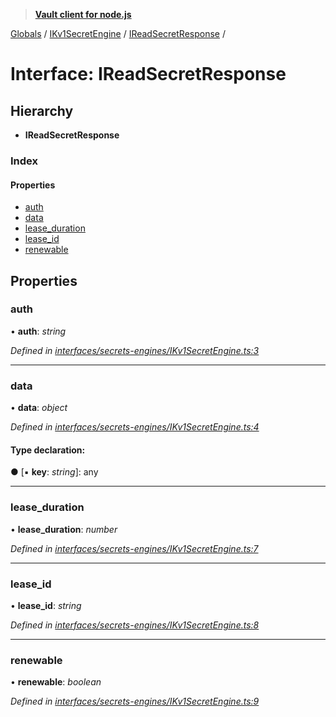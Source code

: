 > **[Vault client for node.js](../README.md)**

[Globals](../globals.md) / [IKv1SecretEngine](../modules/ikv1secretengine.md) / [IReadSecretResponse](ikv1secretengine.ireadsecretresponse.md) /

# Interface: IReadSecretResponse

## Hierarchy

* **IReadSecretResponse**

### Index

#### Properties

* [auth](ikv1secretengine.ireadsecretresponse.md#auth)
* [data](ikv1secretengine.ireadsecretresponse.md#data)
* [lease_duration](ikv1secretengine.ireadsecretresponse.md#lease_duration)
* [lease_id](ikv1secretengine.ireadsecretresponse.md#lease_id)
* [renewable](ikv1secretengine.ireadsecretresponse.md#renewable)

## Properties

###  auth

• **auth**: *string*

*Defined in [interfaces/secrets-engines/IKv1SecretEngine.ts:3](https://github.com/theogravity/vault-tacular/blob/c36eea1/src/interfaces/secrets-engines/IKv1SecretEngine.ts#L3)*

___

###  data

• **data**: *object*

*Defined in [interfaces/secrets-engines/IKv1SecretEngine.ts:4](https://github.com/theogravity/vault-tacular/blob/c36eea1/src/interfaces/secrets-engines/IKv1SecretEngine.ts#L4)*

#### Type declaration:

● \[▪ **key**: *string*\]: any

___

###  lease_duration

• **lease_duration**: *number*

*Defined in [interfaces/secrets-engines/IKv1SecretEngine.ts:7](https://github.com/theogravity/vault-tacular/blob/c36eea1/src/interfaces/secrets-engines/IKv1SecretEngine.ts#L7)*

___

###  lease_id

• **lease_id**: *string*

*Defined in [interfaces/secrets-engines/IKv1SecretEngine.ts:8](https://github.com/theogravity/vault-tacular/blob/c36eea1/src/interfaces/secrets-engines/IKv1SecretEngine.ts#L8)*

___

###  renewable

• **renewable**: *boolean*

*Defined in [interfaces/secrets-engines/IKv1SecretEngine.ts:9](https://github.com/theogravity/vault-tacular/blob/c36eea1/src/interfaces/secrets-engines/IKv1SecretEngine.ts#L9)*